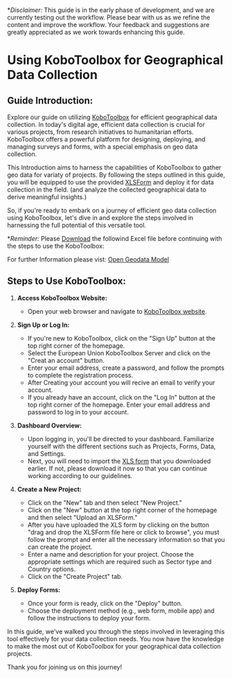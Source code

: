 **Disclaimer:* This guide is in the early phase of development, and we are currently testing out the workflow. Please bear with us as we refine the content and improve the workflow. Your feedback and suggestions are greatly appreciated as we work towards enhancing this guide.

# Using KoboToolbox for Geographical Data Collection

## Guide Introduction:

Explore our guide on utilizing [KoboToolbox](https://www.kobotoolbox.org/) for efficient geographical data collection. In today's digital age, efficient data collection is crucial for various projects, from research initiatives to humanitarian efforts. KoboToolbox offers a powerful platform for designing, deploying, and managing surveys and forms, with a special emphasis on geo data collection.

This Introduction aims to harness the capabilities of KoboToolbox to gather geo data for variaty of projects. By following the steps outlined in this guide, you will be equipped to use the provided [XLSForm]( https://github.com/openkfw/open-geodata-model/blob/main/Project_Location_ODK_XLSFORM_Template_V01.xlsx) and deploy it for data collection in the field. (and analyze the collected geographical data to derive meaningful insights.)

So, if you're ready to embark on a journey of efficient geo data collection using KoboToolbox, let's dive in and explore the steps involved in harnessing the full potential of this versatile tool.

**Reminder:* Please [Download](https://github.com/openkfw/open-geodata-model/blob/main/Project_Location_ODK_XLSFORM_Template_V01.xlsx) the followind Excel file before continuing with the steps to use the KoboToolbox: 

For further Information please vist: [Open Geodata Model](https://openkfw.github.io/open-geodata-model/#table-2-the-kfw-project-location-geodata-model-for-financial-cooperation)

## Steps to Use KoboToolbox:

1. **Access KoboToolbox Website:**
   - Open your web browser and navigate to [KoboToolbox website](https://www.kobotoolbox.org/).

2. **Sign Up or Log In:**
   - If you're new to KoboToolbox, click on the "Sign Up" button at the top right corner of the homepage.
   - Select the European Union KoboToolbox Server and click on the "Creat an account" button.
   - Enter your email address, create a password, and follow the prompts to complete the registration process.
   - After Creating your account you will recive an email to verify your account.
   - If you already have an account, click on the "Log In" button at the top right corner of the homepage. Enter your email address and password to log in to your account.

3. **Dashboard Overview:**
   - Upon logging in, you'll be directed to your dashboard. Familiarize yourself with the different sections such as Projects, Forms, Data, and Settings.
   - Next, you will need to import the [XLS form](https://github.com/openkfw/open-geodata-model/blob/main/Project_Location_ODK_XLSFORM_Template_V01.xlsx) that you downloaded earlier. If not, please download it now so that you can continue working according to our guidelines.  
4. **Create a New Project:**
   - Click on the "New" tab and then select "New Project."
   - Click on the "New" button at the top right corner of the homepage and then select "Upload an XLSForm."
   - After you have uploaded the XLS form by clicking on the button "drag and drop the XLSForm file here or click to browse", you must follow the prompt and enter all the necessary information so that you can create the project.
   - Enter a name and description for your project. Choose the appropriate settings which are required such as Sector type and Country options.
   - Click on the "Create Project" tab.
 
5. **Deploy Forms:**
   - Once your form is ready, click on the "Deploy" button.
   - Choose the deployment method (e.g., web form, mobile app) and follow the instructions to deploy your form.


In this guide, we've walked you through the steps involved in leveraging this tool effectively for your data collection needs. You now have the knowledge to make the most out of KoboToolbox for your geographical data collection projects.

Thank you for joining us on this journey! 
